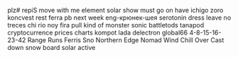 plz# repiS
move with me element solar
show must go on
have ichigo zoro koncvest
rest ferra pb
next week
eng-крюнек-шея
serotonin dress
leave no treces
chi
rio
noy
fira pull
kind of monster
sonic battletods 
tanapod
cryptocurrence prices
charts
kompot
lada
delectron
global66
4-8-15-16-23-42
Range Runs
Ferris Sno
Northern Edge
Nomad Wind Chill
Over Cast
down snow board
solar active
